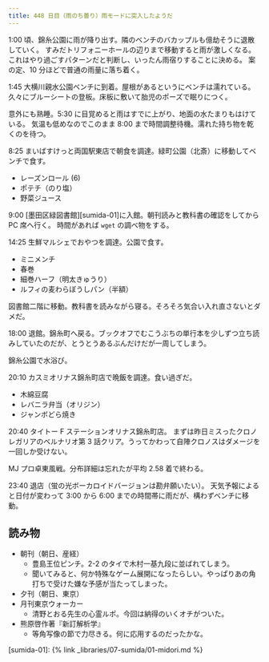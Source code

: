 ```yaml
---
title: 448 日目（雨のち曇り）雨モードに突入したようだ
---
```


1:00 頃、錦糸公園に雨が降り出す。隣のベンチのバカップルも億劫そうに退散していく。
すみだトリフォニーホールの辺りまで移動すると雨が激しくなる。これはやり過ごすパターンだと判断し、いったん雨宿りすることに決める。
案の定、10 分ほどで普通の雨量に落ち着く。

1:45 大横川親水公園ベンチに到着。屋根があるというにベンチは濡れている。
久々にブルーシートの登板。床板に敷いて胎児のポーズで眠りにつく。

意外にも熟睡。5:30 に目覚めると雨はすでに上がり、地面の水たまりもはけている。
気温も低めなのでこのまま 8:00 まで時間調整待機。濡れた持ち物を乾くのを待つ。

8:25 まいばすけっと両国駅東店で朝食を調達。緑町公園（北斎）に移動してベンチで食す。

* レーズンロール (6)
* ポテチ（のり塩）
* 野菜ジュース

9:00 [墨田区緑図書館][sumida-01]に入館。朝刊読みと教科書の確認をしてから PC 席へ行く。
時間があれば `wget` の調べ物をする。

14:25 生鮮マルシェでおやつを調達。公園で食す。

* ミニメンチ
* 春巻
* 細巻ハーフ（明太きゅうり）
* ルフィの麦わらぼうしパン（半額）

図書館二階に移動。教科書を読みながら寝る。そろそろ気合い入れ直さないとダメだ。

18:00 退館。錦糸町へ戻る。ブックオフでむこうぶちの単行本を少しずつ立ち読みしていたのだが、とうとうあるぶんだけだが一周してしまう。

錦糸公園で水浴び。

20:10 カスミオリナス錦糸町店で晩飯を調達。食い過ぎだ。

* 木綿豆腐
* レバニラ弁当（オリジン）
* ジャンボどら焼き

20:40 タイトー F ステーションオリナス錦糸町店。
まずは昨日ミスったクロノレガリアのベルナリオ第 3 話クリア。うってかわって自陣クロノスはダメージを一回しか受けない。

MJ プロ卓東風戦。分布詳細は忘れたが平均 2.58 着で終わる。

23:40 退店（蛍の光ボーカロイドバージョンは勘弁願いたい）。
天気予報によると日付が変わって 3:00 から 6:00 までの時間帯に雨だが、構わずベンチに移動。

## 読み物

* 朝刊（朝日、産経）
  * 豊島王位ピンチ。2-2 のタイで木村一基九段に並ばれてしまう。
  * 聞いてみると、何か特殊なゲーム展開になったらしい。やっぱりあの角打ちで受けた嫌な予感が当たってしまった。
* 夕刊（朝日、東京）
* 月刊東京ウォーカー
  * 清野とおる先生の心霊ルポ。今回は納得のいくオチがついた。
* 熊原啓作著『新訂解析学』
  * 等角写像の節で力尽きる。何に応用するのだったかな。

[sumida-01]: {% link _libraries/07-sumida/01-midori.md %}
